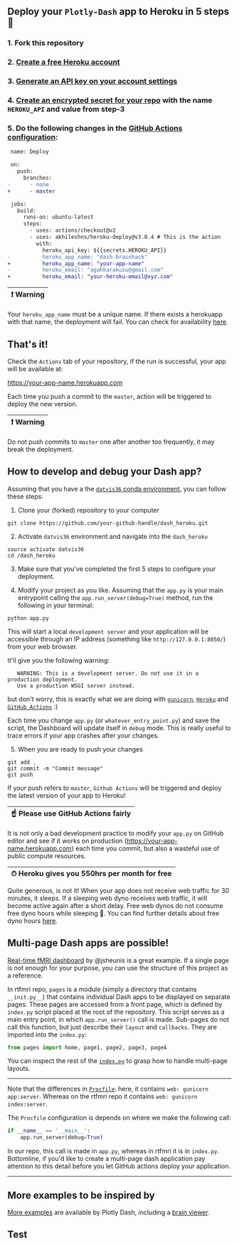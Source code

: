 ## Deploy your `Plotly-Dash` app to Heroku in 5 steps :rocket:

### 1. Fork this repository 

### 2. [Create a free Heroku account](https://signup.heroku.com/)

### 3. [Generate an API key on your account settings](https://dashboard.heroku.com/account)

### 4. [Create an encrypted secret for your repo](https://help.github.com/en/actions/configuring-and-managing-workflows/creating-and-storing-encrypted-secrets#creating-encrypted-secrets-for-a-repository) with the name `HEROKU_API` and value from step-3

### 5. Do the following changes in the [GitHub Actions configuration](/.github/workflows/deploy.md):

```diff          
 name: Deploy

 on:
   push:
     branches:
-      - none
+      - master

 jobs:
   build:
     runs-on: ubuntu-latest
     steps:
       - uses: actions/checkout@v2
       - uses: akhileshns/heroku-deploy@v3.0.4 # This is the action
         with:
           heroku_api_key: ${{secrets.HEROKU_API}}
-          heroku_app_name: "dash-brainhack"
+          heroku_app_name: "your-app-name"
-          heroku_email: "agahkarakuzu@gmail.com"
+          heroku_email: "your-heroku-email@xyz.com" 
```

| :exclamation:  **Warning**|
|---------------------------------------|
Your `heroku_app_name` must be a unique name. If there exists a herokuapp with that name, the deployment will fail. You can check for availability [here](https://dashboard.heroku.com/new-app). 

## That's it! 

Check the `Actions` tab of your repository, if the run is successful, your app will be available at:

https://your-app-name.herokuapp.com

Each time you push a commit to the `master`, action will be triggered to deploy the new version. 

| :exclamation:  **Warning**|
|---------------------------------------|
Do not push commits to `master` one after another too frequently, it may break the deployment. 

## How to develop and debug your Dash app? 

Assuming that you have a the [`datvis36` conda environment](https://github.com/agahkarakuzu/datavis_edu#3--create-a-new-conda-environment), you can follow these steps: 

1. Clone your (forked) repository to your computer

```
git clone https://github.com/your-github-handle/dash_heroku.git
```

2. Activate `datvis36` environment and navigate into the `dash_heroku`

```
source activate datvis36
cd /dash_heroku
```

3. Make sure that you've completed the first 5 steps to configure your deployment. 

4. Modify your project as you like. Assuming that the `app.py` is your main entrypoint calling the `app.run_server(debug=True)` method, run the following in your terminal:

```
python app.py
```

This will start a local `development server` and your application will be accessible through an IP address (something like `http://127.0.0.1:8050/`) from your web browser. 

It'll give you the following warning:

```
   WARNING: This is a development server. Do not use it in a production deployment.
   Use a production WSGI server instead.
```

but don't worry, this is exactly what we are doing with [`gunicorn`](https://gunicorn.org/), [`Heroku`](https://www.heroku.com/) and [`GitHub Actions`](https://github.com/marketplace/actions/deploy-to-heroku) :) 

Each time you change `app.py` (or `whatever_entry_point.py`) and save the script, the Dashboard will update itself in `debug` mode. This is really useful to trace errors if your app crashes after your changes. 

5. When you are ready to push your changes

```
git add .
git commit -m "Commit message" 
git push
```

If your push refers to `master`, `Github Actions` will be triggered and deploy the latest version of your app to Heroku! 

| :point_up: **Please use GitHub Actions fairly**|
|--------------------------------------------------|
It is not only a bad development practice to modify your `app.py` on GitHub editor and see if it works on production (https://your-app-name.herokuapp.com) each time you commit, but also a wasteful use of public compute resources.

| ⏱ **Heroku gives you 550hrs per month for free**|
|----------------------------------------------------|
Quite generous, is not it! When your app does not receive web traffic for 30 minutes, it sleeps. If a sleeping web dyno receives web traffic, it will become active again after a short delay. Free web dynos do not consume free dyno hours while sleeping 🎉. You can find further details about free dyno hours [here](https://devcenter.heroku.com/articles/free-dyno-hours).

## Multi-page Dash apps are possible! 

[Real-time fMRI dashboard](https://github.com/jsheunis/rtfmri-methods-dash) by @jsheunis is a great example. If a single page is not enough for your purpose, you can use the structure of this project as a reference. 

In rtfmri repo, `pages` is a module (simply a directory that contains `__init.py__`) that contains individual Dash apps to be displayed on separate pages. These pages are accessed from a front page, which is defined by `index.py` script placed at the root of the repository. This script serves as a main entry point, in which `app.run_server()` call is made. Sub-pages do not call this function, but just describe their `layout` and `callbacks`. They are imported into the `index.py`: 

```python
from pages import home, page1, page2, page3, page4
```

You can inspect the rest of the [`index.py`](https://github.com/jsheunis/rtfmri-methods-dash/blob/master/index.py) to grasp how to handle multi-page layouts. 

*** 

Note that the differences in  [`Procfile`](https://devcenter.heroku.com/articles/procfile): here, it contains `web: gunicorn app:server`. Whereas on the rtfmri repo it contains `web: gunicorn index:server`.

The `Procfile` configuration is depends on where we make the following call:

```python
if __name__ == '__main__':
    app.run_server(debug=True)
```

In our repo, this call is made in `app.py`, whereas in rtfmri it is in `index.py`. Bottomline, if you'd like to create a multi-page dash application pay attention to this detail before you let GitHub actions deploy your application.

***

## More examples to be inspired by

[More examples](https://github.com/plotly/dash-sample-apps/tree/master/apps) are available by Plotly Dash, including a [brain viewer](https://github.com/plotly/dash-sample-apps/tree/master/apps/dash-brain-viewer).

## Test
